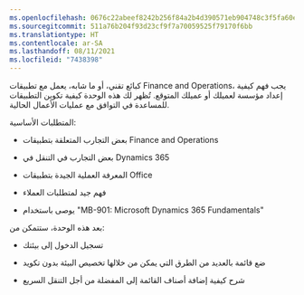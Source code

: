 ```yaml
---
ms.openlocfilehash: 0676c22abeef8242b256f84a2b4d390571eb904748c3f5fa60e8b68e2994089e
ms.sourcegitcommit: 511a76b204f93d23cf9f7a70059525f79170f6bb
ms.translationtype: HT
ms.contentlocale: ar-SA
ms.lasthandoff: 08/11/2021
ms.locfileid: "7438398"
---
```

كبائع تقني، أو ما شابه، يعمل مع تطبيقات Finance and Operations، يجب فهم كيفية إعداد مؤسسة لعميلك أو عميلك المتوقع.
تُظهر لك هذه الوحدة كيفية تكوين التطبيقات للمساعدة في التوافق مع عمليات الأعمال الحالية.

المتطلبات الأساسية:

-   بعض التجارب المتعلقة بتطبيقات Finance and Operations

-   بعض التجارب في التنقل في Dynamics 365

-   المعرفة العملية الجيدة بتطبيقات Office

-   فهم جيد لمتطلبات العملاء

-   يوصى باستخدام "MB-901: Microsoft Dynamics 365 Fundamentals"

بعد هذه الوحدة، ستتمكن من:

-   تسجيل الدخول إلى بيئتك

-   ضع قائمة بالعديد من الطرق التي يمكن من خلالها تخصيص البيئة بدون تكويد

-   شرح كيفية إضافة أصناف القائمة إلى المفضلة من أجل التنقل السريع
